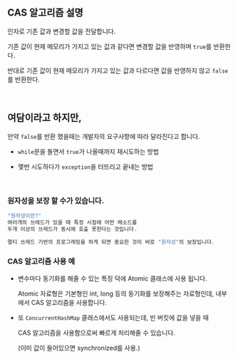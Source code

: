 ## CAS 알고리즘 설명



인자로 기존 값과 변경할 값을 전달합니다.



기존 값이 현재 메모리가 가지고 있는 값과 같다면 변경할 값을 반영하며 `true`를 반환한다.

반대로 기존 값이 현재 메모리가 가지고 있는 값과 다르다면 값을 반영하지 않고 `false`를 반환한다.

<br/>

## 여담이라고 하지만,

만약 `false`를 반환 했을때는 개발자의 요구사항에 따라 달라진다고 합니다.

- `while`문을 돌면서 `true`가 나올때까지 재시도하는 방법

- 몇번 시도하다가 `exception`을 터뜨리고 끝내는 방법

<br/>

### 원자성을 보장 할 수가 있습니다.

```java
"원자성이란?" 
여러개의 쓰레드가 있을 때 특정 시점에 어떤 메소드를
두개 이상의 쓰레드가 동시에 호출 못한다는 것입니다.

멀티 쓰레드 기반의 프로그래밍을 하게 되면 중요한 것이 바로 "원자성"의 보장입니다.
```

### CAS 알고리즘 사용 예

- 변수마다 동기화를 해줄 수 있는 특징 덕에 Atomic 클래스에 사용 됩니다.
    
    Atomic 자료형은 기본형인 int, long 등의 동기화를 보장해주는 자료형인데, 내부에서 CAS 알고리즘을 사용합니다.
    
- 또 `ConcurrentHashMap` 클래스에서도 사용되는데, 빈 버킷에 값을 넣을 때
    
    CAS 알고리즘을 사용함으로써 빠르게 처리해줄 수 있습니다.
    
    (이미 값이 들어있으면 synchronized를 사용.)